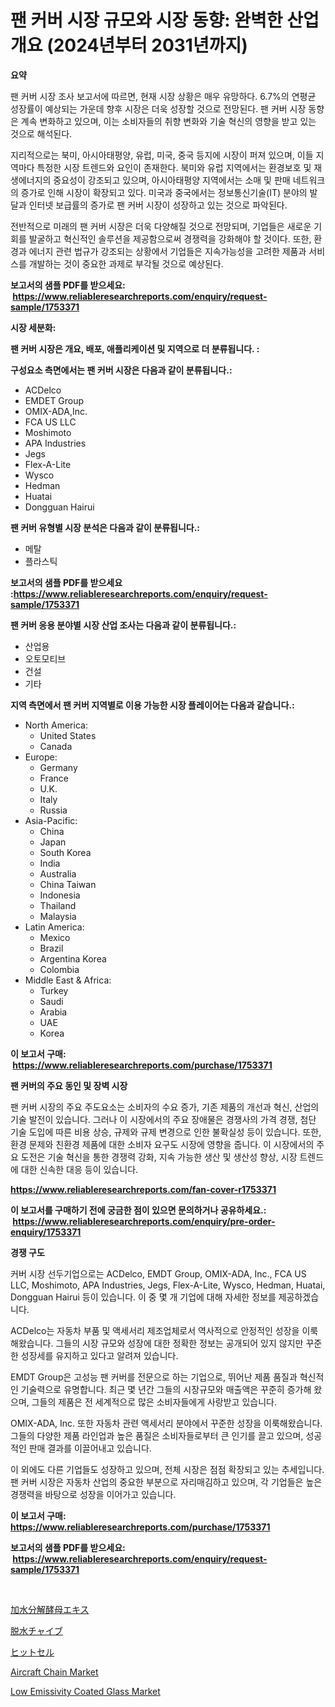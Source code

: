 <p><h1>팬 커버 시장 규모와 시장 동향: 완벽한 산업 개요 (2024년부터 2031년까지)</h1></p><p><strong>요약</strong></p>
<p><p>팬 커버 시장 조사 보고서에 따르면, 현재 시장 상황은 매우 유망하다. 6.7%의 연평균 성장률이 예상되는 가운데 향후 시장은 더욱 성장할 것으로 전망된다. 팬 커버 시장 동향은 계속 변화하고 있으며, 이는 소비자들의 취향 변화와 기술 혁신의 영향을 받고 있는 것으로 해석된다. </p><p>지리적으로는 북미, 아시아태평양, 유럽, 미국, 중국 등지에 시장이 퍼져 있으며, 이들 지역마다 특정한 시장 트렌드와 요인이 존재한다. 북미와 유럽 지역에서는 환경보호 및 재생에너지의 중요성이 강조되고 있으며, 아시아태평양 지역에서는 소매 및 판매 네트워크의 증가로 인해 시장이 확장되고 있다. 미국과 중국에서는 정보통신기술(IT) 분야의 발달과 인터넷 보급률의 증가로 팬 커버 시장이 성장하고 있는 것으로 파악된다.</p><p>전반적으로 미래의 팬 커버 시장은 더욱 다양해질 것으로 전망되며, 기업들은 새로운 기회를 발굴하고 혁신적인 솔루션을 제공함으로써 경쟁력을 강화해야 할 것이다. 또한, 환경과 에너지 관련 법규가 강조되는 상황에서 기업들은 지속가능성을 고려한 제품과 서비스를 개발하는 것이 중요한 과제로 부각될 것으로 예상된다.</p></p>
<p><strong>보고서의 샘플 PDF를 받으세요: &nbsp;<a href="https://www.reliableresearchreports.com/enquiry/request-sample/1753371">https://www.reliableresearchreports.com/enquiry/request-sample/1753371</a></strong></p>
<p><strong>시장 세분화:</strong></p>
<p><strong> 팬 커버 시장은 개요, 배포, 애플리케이션 및 지역으로 더 분류됩니다. :</strong></p>
<p><strong>구성요소 측면에서는 팬 커버 시장은 다음과 같이 분류됩니다.:</strong></p>
<p><ul><li>ACDelco</li><li>EMDET Group</li><li>OMIX-ADA,Inc.</li><li>FCA US LLC</li><li>Moshimoto</li><li>APA Industries</li><li>Jegs</li><li>Flex-A-Lite</li><li>Wysco</li><li>Hedman</li><li>Huatai</li><li>Dongguan Hairui</li></ul></p>
<p><strong> 팬 커버 유형별 시장 분석은 다음과 같이 분류됩니다.:</strong></p>
<p><ul><li>메탈</li><li>플라스틱</li></ul></p>
<p><strong>보고서의 샘플 PDF를 받으세요 :<a href="https://www.reliableresearchreports.com/enquiry/request-sample/1753371">https://www.reliableresearchreports.com/enquiry/request-sample/1753371</a></strong></p>
<p><strong> 팬 커버 응용 분야별 시장 산업 조사는 다음과 같이 분류됩니다.:</strong></p>
<p><ul><li>산업용</li><li>오토모티브</li><li>건설</li><li>기타</li></ul></p>
<p><strong>지역 측면에서 팬 커버 지역별로 이용 가능한 시장 플레이어는 다음과 같습니다.:</strong></p>
<p><ul>
    <li>
        North America:
        <ul>
            <li>United States</li>
            <li>Canada</li>
        </ul>
    </li>
    <li>
        Europe:
        <ul>
            <li>Germany</li>
            <li>France</li>
            <li>U.K.</li>
            <li>Italy</li>
            <li>Russia</li>
        </ul>
    </li>
    <li>
        Asia-Pacific:
        <ul>
            <li>China</li>
            <li>Japan</li>
            <li>South Korea</li>
            <li>India</li>
            <li>Australia</li>
            <li>China Taiwan</li>
            <li>Indonesia</li>
            <li>Thailand</li>
            <li>Malaysia</li>
        </ul>
    </li>
    <li>
        Latin America:
        <ul>
            <li>Mexico</li>
            <li>Brazil</li>
            <li>Argentina Korea</li>
            <li>Colombia</li>
        </ul>
    </li>
    <li>
        Middle East & Africa:
        <ul>
            <li>Turkey</li>
            <li>Saudi</li>
            <li>Arabia</li>
            <li>UAE</li>
            <li>Korea</li>
        </ul>
    </li>
    </ul></p>
<p><strong>이 보고서 구매: &nbsp;<a href="https://www.reliableresearchreports.com/purchase/1753371">https://www.reliableresearchreports.com/purchase/1753371</a></strong></p>
<p><strong>팬 커버의 주요 동인 및 장벽 시장</strong></p>
<p><p>팬 커버 시장의 주요 주도요소는 소비자의 수요 증가, 기존 제품의 개선과 혁신, 산업의 기술 발전이 있습니다. 그러나 이 시장에서의 주요 장애물은 경쟁사의 가격 경쟁, 첨단 기술 도입에 따른 비용 상승, 규제와 규제 변경으로 인한 불확실성 등이 있습니다. 또한, 환경 문제와 친환경 제품에 대한 소비자 요구도 시장에 영향을 줍니다. 이 시장에서의 주요 도전은 기술 혁신을 통한 경쟁력 강화, 지속 가능한 생산 및 생산성 향상, 시장 트렌드에 대한 신속한 대응 등이 있습니다.</p></p>
<p><strong><a href="https://www.reliableresearchreports.com/fan-cover-r1753371">https://www.reliableresearchreports.com/fan-cover-r1753371</a></strong></p>
<p><strong>이 보고서를 구매하기 전에 궁금한 점이 있으면 문의하거나 공유하세요.: &nbsp;<a href="https://www.reliableresearchreports.com/enquiry/pre-order-enquiry/1753371">https://www.reliableresearchreports.com/enquiry/pre-order-enquiry/1753371</a></strong></p>
<p><strong>경쟁 구도</strong></p>
<p><p>커버 시장 선두기업으로는 ACDelco, EMDT Group, OMIX-ADA, Inc., FCA US LLC, Moshimoto, APA Industries, Jegs, Flex-A-Lite, Wysco, Hedman, Huatai, Dongguan Hairui 등이 있습니다. 이 중 몇 개 기업에 대해 자세한 정보를 제공하겠습니다.</p><p>ACDelco는 자동차 부품 및 액세서리 제조업체로서 역사적으로 안정적인 성장을 이룩해왔습니다. 그들의 시장 규모와 성장에 대한 정확한 정보는 공개되어 있지 않지만 꾸준한 성장세를 유지하고 있다고 알려져 있습니다.</p><p>EMDT Group은 고성능 팬 커버를 전문으로 하는 기업으로, 뛰어난 제품 품질과 혁신적인 기술력으로 유명합니다. 최근 몇 년간 그들의 시장규모와 매출액은 꾸준히 증가해 왔으며, 그들의 제품은 전 세계적으로 많은 소비자들에게 사랑받고 있습니다.</p><p>OMIX-ADA, Inc. 또한 자동차 관련 액세서리 분야에서 꾸준한 성장을 이룩해왔습니다. 그들의 다양한 제품 라인업과 높은 품질은 소비자들로부터 큰 인기를 끌고 있으며, 성공적인 판매 결과를 이끌어내고 있습니다.</p><p>이 외에도 다른 기업들도 성장하고 있으며, 전체 시장은 점점 확장되고 있는 추세입니다. 팬 커버 시장은 자동차 산업의 중요한 부분으로 자리매김하고 있으며, 각 기업들은 높은 경쟁력을 바탕으로 성장을 이어가고 있습니다.</p></p>
<p><strong>이 보고서 구매: &nbsp; <a href="https://www.reliableresearchreports.com/purchase/1753371">https://www.reliableresearchreports.com/purchase/1753371</a></strong></p>
<p><strong>보고서의 샘플 PDF를 받으세요: &nbsp;<a href="https://www.reliableresearchreports.com/enquiry/request-sample/1753371">https://www.reliableresearchreports.com/enquiry/request-sample/1753371</a></strong><strong></strong></p>
<p>&nbsp;</p>
<p><p><a href="https://github.com/schmahlson/Market-Research-Report-List-1/blob/main/393428428125.md">加水分解酵母エキス</a></p><p><a href="https://medium.com/@attyourniture/%E4%B9%BE%E7%87%A5%E3%83%81%E3%83%A3%E3%82%A4%E3%83%96%E5%B8%82%E5%A0%B4%E5%88%86%E6%9E%90-%E3%81%9D%E3%81%AEcagr-%E5%B8%82%E5%A0%B4%E3%82%BB%E3%82%B0%E3%83%A1%E3%83%B3%E3%83%86%E3%83%BC%E3%82%B7%E3%83%A7%E3%83%B3-%E3%81%8A%E3%82%88%E3%81%B3%E3%82%B0%E3%83%AD%E3%83%BC%E3%83%90%E3%83%AB%E7%94%A3%E6%A5%AD%E6%A6%82%E8%A6%81-8ba640832fc1">脱水チャイブ</a></p><p><a href="https://medium.com/@a.d.michael1/%E3%83%92%E3%83%83%E3%83%88%E3%82%BB%E3%83%AB%E3%83%9E%E3%83%BC%E3%82%B1%E3%83%83%E3%83%88-%E5%B8%82%E5%A0%B4%E3%82%B7%E3%82%A7%E3%82%A2-%E5%B8%82%E5%A0%B4%E3%83%88%E3%83%AC%E3%83%B3%E3%83%89-%E3%81%8A%E3%82%88%E3%81%B3%E5%B0%86%E6%9D%A5%E3%81%AE%E6%88%90%E9%95%B7%E3%81%AE%E6%8E%A2%E7%B4%A2-cf5f3e3c192e">ヒットセル</a></p><p><a href="https://github.com/arionmp/Market-Research-Report-List-2/blob/main/aircraft-chain-market.md">Aircraft Chain Market</a></p><p><a href="https://www.linkedin.com/pulse/low-emissivity-coated-glass-market-research-report-forecasted-4ls4e?trackingId=o%2F3vr0cAbzV%2BWzztkjXYZQ%3D%3D">Low Emissivity Coated Glass Market</a></p></p>